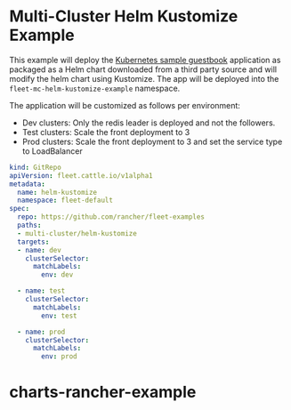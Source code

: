 # Multi-Cluster Helm Kustomize Example

This example will deploy the [Kubernetes sample guestbook](https://github.com/kubernetes/examples/tree/master/guestbook/) application as
packaged as a Helm chart downloaded from a third party source and will modify the helm chart using Kustomize.
The app will be deployed into the `fleet-mc-helm-kustomize-example` namespace.

The application will be customized as follows per environment:

* Dev clusters: Only the redis leader is deployed and not the followers.
* Test clusters: Scale the front deployment to 3
* Prod clusters: Scale the front deployment to 3 and set the service type to LoadBalancer

```yaml
kind: GitRepo
apiVersion: fleet.cattle.io/v1alpha1
metadata:
  name: helm-kustomize
  namespace: fleet-default
spec:
  repo: https://github.com/rancher/fleet-examples
  paths:
  - multi-cluster/helm-kustomize
  targets:
  - name: dev
    clusterSelector:
      matchLabels:
        env: dev

  - name: test
    clusterSelector:
      matchLabels:
        env: test

  - name: prod
    clusterSelector:
      matchLabels:
        env: prod
```
# charts-rancher-example
